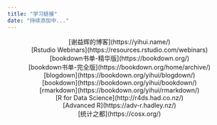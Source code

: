 ```yaml
---
title: "学习链接"
date: "持续添加中..."
---
```


<center>[谢益辉的博客](https://yihui.name/)</center>

<center>[Rstudio Webinars](https://resources.rstudio.com/webinars)</center>

<center>[bookdown书单-精华版](https://bookdown.org/)</center>

<center>[bookdown书单-完全版](https://bookdown.org/home/archive/)</center>

<center>[blogdown](https://bookdown.org/yihui/blogdown/)</center>

<center>[bookdown](https://bookdown.org/yihui/bookdown/)</center>

<center>[rmarkdown](https://bookdown.org/yihui/rmarkdown/)</center>

<center>[R for Data Science](http://r4ds.had.co.nz/)</center>

<center>[Advanced R](https://adv-r.hadley.nz/)</center>

<center>[统计之都](https://cosx.org/)</center>


